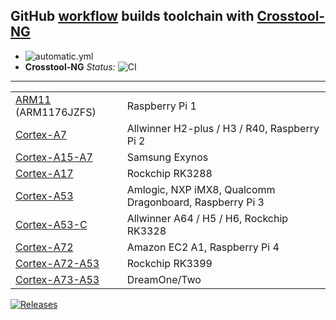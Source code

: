 ## GitHub [workflow](/../../actions) builds toolchain with [Crosstool-NG](https://github.com/crosstool-ng/crosstool-ng/)
- ![automatic.yml](/../../actions/workflows/automatic.yml/badge.svg)
-  **Crosstool-NG** *Status:* ![CI](https://github.com/crosstool-ng/crosstool-ng/workflows/CI/badge.svg)
---
|                                                  |                                                         |
|--------------------------------------------------|---------------------------------------------------------|
| [ARM11](/ARM11-arm.config) (ARM1176JZFS)         | Raspberry Pi 1                                          |
| [Cortex-A7](/Cortex-A7-arm.config)               | Allwinner H2-plus / H3 / R40, Raspberry Pi 2            |
| [Cortex-A15-A7](/Cortex-A15-A7-arm.config)       | Samsung Exynos                                          |
| [Cortex-A17](/Cortex-A17-arm.config)             | Rockchip RK3288                                         |
| [Cortex-A53](/Cortex-A53-arm.config)             | Amlogic, NXP iMX8, Qualcomm Dragonboard, Raspberry Pi 3 |
| [Cortex-A53-C](/Cortex-A53-C-arm.config)         | Allwinner A64 / H5 / H6, Rockchip RK3328                |
| [Cortex-A72](/Cortex-A72-arm.config)             | Amazon EC2 A1, Raspberry Pi 4                           |
| [Cortex-A72-A53](/Cortex-A72-A53-arm.config)     | Rockchip RK3399                                         |
| [Cortex-A73-A53](/Cortex-A73-A53-aarch64.config) | DreamOne/Two                                            |

[![Releases](https://img.shields.io/github/downloads/fegolka/gc/total?style=social)](/../../releases)
